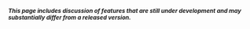 <small>**_This page includes discussion of features that are still under development and may substantially differ from a released version._**</small>
